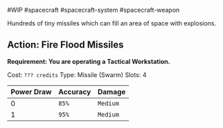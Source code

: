 #WIP #spacecraft #spacecraft-system #spacecraft-weapon

Hundreds of tiny missiles which can fill an area of space with explosions.

## Action: Fire Flood Missiles

**Requirement: You are operating a Tactical Workstation.**

Cost: `??? credits`
Type: Missile (Swarm)
Slots: 4

| Power Draw | Accuracy | Damage |
| -----------|----------|--------|
| 0 | `85%` | `Medium` |
| 1 | `95%` | `Medium` |